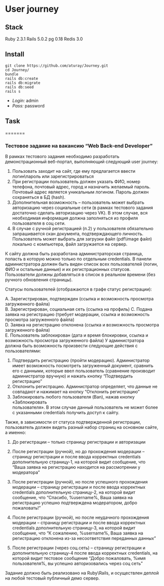 # User journey

## Stack
Ruby 2.3.1
Rails 5.0.2
pg 0.18
Redis 3.0

## Install
```
git clone https://github.com/aturay/Journey.git
cd Journey/
bundle
rails db:create
rails db:migrate
rails db:seed
rails s
```
+ *Login:* admin
+ *Pass:*  password


## Task
=======
### Тестовое задание на вакансию “Web Back-end Developer”
В рамках тестового задания необходимо  разработать демонстрационный веб-портал, выполняющий следующий user journey: 
 
1. Пользовать заходит на  сайт, где ему предлагается ввести  логин\пароль или зарегистрироваться  
2. При  регистрации пользователь должен указать ФИО, номер телефона, почтовый адрес,  город и назначить желаемый пароль. Почтовый адрес является уникальным логином. Пароль  должен  сохраняться в БД  (hash). 
3. Дополнительная возможность – пользователь может выбрать авторизацию через социальные  сети (в  рамках  тестового задания достаточно  сделать авторизацию через VK). В этом случае, вся необходимая информация  должна заполняться из профиля пользователя в соц сети. 
4. В случае  с ручной  регистрацией (п.2) у пользователя обязательно запрашивается скан документа, подтверждающего личность. Пользователь может выбрать для загрузки файл (pdf\image файл) локально с компьютера, файл загружается на сервер. 
 
К сайту должна  быть разработана администраторская страница, попасть в которую можно только  по  отдельным credentials. В панели администратора  должен  быть виден список всех пользователей (логин, ФИО и остальные данные) и их  регистрационных статусов. Пользователи должны  добавляться в   список  в   реальном времени (без ручного обновления  страницы).  
 
Статусы пользователей   (отображаются   в   графе   статус  регистрации):   
 
А.  Зарегистрирован, подтвержден (ссылка и   возможность просмотра   загруженного файла)  
B.  Зарегистрирован, социальная  сеть (ссылка на  профиль) 
С.  Подана  заявка  на  регистрацию (требует модерации,  ссылка  и   возможность просмотра загруженного файла)  
D.  Заявка  на  регистрацию отклонена   (ссылка и   возможность просмотра   загруженного файла)  
E.  Пользователь заблокирован (дата и время блокировки, ссылка  и   возможность просмотра   загруженного файла) У администратора  должна  быть возможность произвести  следующие   действия с пользователями:
 
1. Подтвердить  регистрацию (пройти модерацию). Администратор   имеет возможность посмотреть  загруженный документ,   сравнить его с   данными, которые ввел пользователь (сравнение  производит  администратор   вручную) и   нажать кнопку  “Подтвердить регистрацию”
2. Отклонить регистрацию. Администратор   определяет, что данные  не  совпадают   и нажимает на  кнопку  “Отклонить  регистрацию” 
3. Заблокировать любого пользователя (Ban), нажав кнопку  «Заблокировать  
пользователя». В этом случае данный пользователь не может  более   с   указанными credentials получить доступ  к   сайту.
 
Также,  в   зависимости от  статуса подтвержденной  регистрации, пользователь должен видеть  разный  набор   страниц на  основном сайте,  а   именно:
 
1. До   регистрации –   только  страницу регистрации и авторизации 
 
2. После регистрации (ручной), но  до  прохождения модерации – страницу регистрации и после ввода корректных  credentials дополнительную  страницу-1, на которой видит сообщение,  что “Ваша заявка  на  регистрацию находится на рассмотрении у модератора”
 
3. После регистрации (ручной), но  после успешного прохождения модерации – страницу регистрации и после ввода корректных  credentials дополнительную страницу-2, на  которой видит сообщение,  что “Спасибо, %username%, Ваша заявка на  регистрацию успешно подтверждена модератором, добро пожаловать!”
 
4. После регистрации (ручной), но  после неудачного  прохождения модерации – страницу регистрации и после ввода корректных  credentials дополнительную страницу-3, на  которой видит сообщение,  что “К  сожалению,  %username%, Ваша заявка  на  регистрацию отклонена из-за несоответствия  переданных  данных”
 
5. После регистрации (через  соц.сеть) – страницу регистрации и дополнительную страницу-4  после ввода корректных  credentials, на  которой видит тестовое сообщение “Добро  пожаловать, %имя пользователя%,  вы  успешно авторизовались через соц сеть”
 
 
Задание должно  быть реализовано на  Ruby\Rails, и   осуществлен деплой  на  любой тестовый публичный демо сервер.